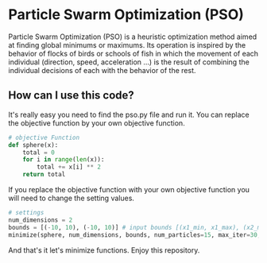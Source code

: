 # Particle Swarm Optimization (PSO)
Particle Swarm Optimization (PSO) is a heuristic optimization method aimed at finding global minimums or maximums.
Its operation is inspired by the behavior of flocks of birds or schools of fish in which the movement of each individual
(direction, speed, acceleration ...) is the result of combining the individual decisions of each with the behavior of
the rest.

## How can I use this code?
It's really easy you need to find the pso.py file and run it.
You can replace the objective function by your own objective function.

```python
# objective Function
def sphere(x):
    total = 0
    for i in range(len(x)):
        total += x[i] ** 2
    return total
```
If you replace the objective function with your own objective function you will need to change the setting values.
```python
# settings
num_dimensions = 2
bounds = [(-10, 10), (-10, 10)] # input bounds [(x1_min, x1_max), (x2_min, x2_max), ...]
minimize(sphere, num_dimensions, bounds, num_particles=15, max_iter=30, verbose=True)
```
And that's it let's minimize functions. Enjoy this repository.

